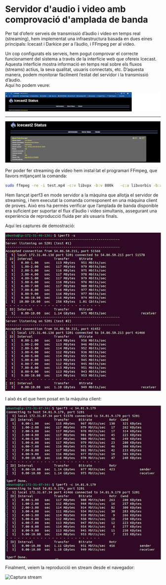 # Servidor d'audio i video amb comprovació d'amplada de banda

Per tal d’oferir serveis de transmissió d’àudio i vídeo en temps real (streaming), hem implementat una infraestructura basada en dues eines principals: Icecast i Darkice per a l’àudio, i FFmpeg per al vídeo. 

Un cop configurats els serveis, hem pogut comprovar el correcte funcionament del sistema a través de la interfície web que ofereix Icecast. Aquesta interfície mostra informació en temps real sobre els fluxos (streams) actius, la seva qualitat, usuaris connectats, etc. D’aquesta manera, podem monitorar fàcilment l’estat del servidor i la transmissió d’àudio.  
Aquí ho podem veure:

![Captura interfície Icecast](./images/icecast.png)

---

![Captura interfície Icecast](./images/icecast2.png)

Per poder fer streaming de vídeo hem instal·lat el programari FFmpeg, que llavors mitjançant la comanda:

```bash
sudo ffmpeg -re -i test.mp4 -c:v libvpx -b:v 800k   -c:a libvorbis -b:a 128k  -f webm -content_type video/webm icecast://source:1234@54.81.9.179:8000/stream.webm
```

Hem llançat iperf3 en mode servidor a la màquina que allotja el servidor de streaming, i hem executat la comanda corresponent en una màquina client de proves. Això ens ha permès verificar que l’amplada de banda disponible era suficient per suportar el flux d’àudio i vídeo simultanis, assegurant una experiència de reproducció fluida per als usuaris finals.

Aquí les captures de demostració:

![Captura demostració 1](./images/ampladadebanda.png)

I això és el que hem posat en la màquina client:

![Captura demostració 2](./images/ampladadebanda2.png)

Finalment, veiem la reproducció en stream desde el navegador:

![Captura stream](./images/reporducciostream.png)
